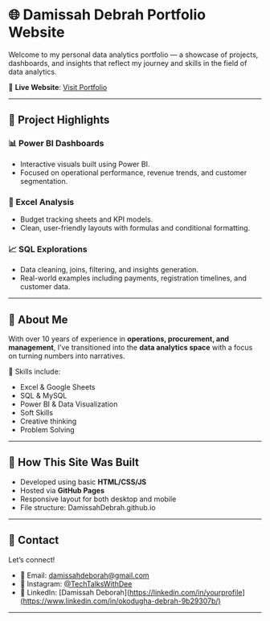  # 🌐 Damissah Debrah Portfolio Website

Welcome to my personal data analytics portfolio — a showcase of projects, dashboards, and insights that reflect my journey and skills in the field of data analytics.

🔗 **Live Website**: [Visit Portfolio](https://damissahdebrah.github.io/)

---

## 📁 Project Highlights

### 📊 Power BI Dashboards
- Interactive visuals built using Power BI.
- Focused on operational performance, revenue trends, and customer segmentation.

### 🧮 Excel Analysis
- Budget tracking sheets and KPI models.
- Clean, user-friendly layouts with formulas and conditional formatting.

### 📈 SQL Explorations
- Data cleaning, joins, filtering, and insights generation.
- Real-world examples including payments, registration timelines, and customer data.
---

## 💼 About Me

With over 10 years of experience in **operations, procurement, and management**, I’ve transitioned into the **data analytics space** with a focus on turning numbers into narratives.

🧠 Skills include:
- Excel & Google Sheets
- SQL & MySQL
- Power BI & Data Visualization
- Soft Skills
- Creative thinking
- Problem Solving


---

## 📌 How This Site Was Built

- Developed using basic **HTML/CSS/JS**
- Hosted via **GitHub Pages**
- Responsive layout for both desktop and mobile
- File structure:
DamissahDebrah.github.io


---

## 📨 Contact

Let’s connect!

- 📧 Email: damissahdeborah@gmail.com
- 📸 Instagram: [@TechTalksWithDee](https://www.instagram.com/techtalkswithdee)
- 💼 LinkedIn: [Damissah Deborah](https://linkedin.com/in/yourprofile](https://www.linkedin.com/in/okodugha-debrah-9b29307b/)

---



